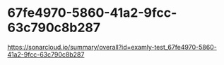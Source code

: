 # 67fe4970-5860-41a2-9fcc-63c790c8b287
https://sonarcloud.io/summary/overall?id=examly-test_67fe4970-5860-41a2-9fcc-63c790c8b287
